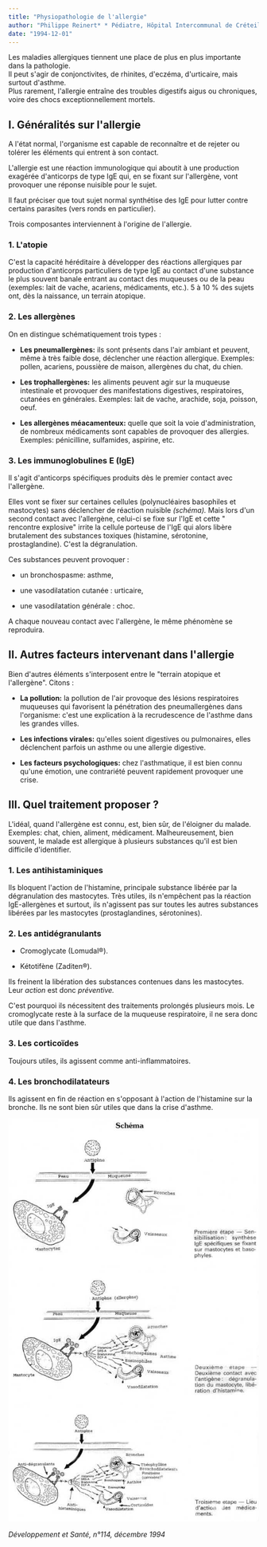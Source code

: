 ```yaml
---
title: "Physiopathologie de l'allergie"
author: "Philippe Reinert* * Pédiatre, Hôpital Intercommunal de Créteil."
date: "1994-12-01"
---
```


<div class="teaser"><p>Les maladies allergiques tiennent une place de plus en plus importante dans la pathologie.<br />
Il peut s'agir de conjonctivites, de rhinites, d'eczéma, d'urticaire, mais surtout d'asthme.<br />
Plus rarement, l'allergie entraîne des troubles digestifs aigus ou chroniques, voire des chocs exceptionnellement mortels.</p></div>

## **I. Généralités sur l'allergie**

A l'état normal, l'organisme est capable de reconnaître et de rejeter ou tolérer les éléments qui entrent à son contact.

L'allergie est une réaction immunologique qui aboutit à une production exagérée d'anticorps de type IgE qui, en se fixant sur l'allergène, vont provoquer une réponse nuisible pour le sujet.

Il faut préciser que tout sujet normal synthétise des IgE pour lutter contre certains parasites (vers ronds en particulier).

Trois composantes interviennent à l'origine de l'allergie.

### **1. L'atopie**

C'est la capacité héréditaire à développer des réactions allergiques par production d'anticorps particuliers de type IgE au contact d'une substance le plus souvent banale entrant au contact des muqueuses ou de la peau (exemples: lait de vache, acariens, médicaments, etc.). 5 à 10 % des sujets ont, dès la naissance, un terrain atopique.

### **2. Les allergènes**

On en distingue schématiquement trois types :

*   **Les pneumallergènes:** ils sont présents dans l'air ambiant et peuvent, même à très faible dose, déclencher une réaction allergique. Exemples: pollen, acariens, poussière de maison, allergènes du chat, du chien.

*   **Les trophallergènes:** les aliments peuvent agir sur la muqueuse intestinale et provoquer des manifestations digestives, respiratoires, cutanées en générales. Exemples: lait de vache, arachide, soja, poisson, oeuf.

*   **Les allergènes méacamenteux:** quelle que soit la voie d'administration, de nombreux médicaments sont capables de provoquer des allergies. Exemples: pénicilline, sulfamides, aspirine, etc.

### **3. Les immunoglobulines E (IgE)**

Il s'agit d'anticorps spécifiques produits dès le premier contact avec l'allergène.

Elles vont se fixer sur certaines cellules (polynucléaires basophiles et mastocytes) sans déclencher de réaction nuisible _(schéma)._ Mais lors d'un second contact avec l'allergène, celui-ci se fixe sur l'IgE et cette " rencontre explosive" irrite la cellule porteuse de l'IgE qui alors libère brutalement des substances toxiques (histamine, sérotonine, prostaglandine). C'est la dégranulation.

Ces substances peuvent provoquer :

- un bronchospasme: asthme,

- une vasodilatation cutanée : urticaire,

- une vasodilatation générale : choc.

A chaque nouveau contact avec l'allergène, le même phénomène se reproduira.

## **II.** **Autres facteurs intervenant dans** **l'allergie**

Bien d'autres éléments s'interposent entre le "terrain atopique et l'allergène". Citons :

*   **La pollution:** la pollution de l'air provoque des lésions respiratoires muqueuses qui favorisent la pénétration des pneumallergènes dans l'organisme: c'est une explication à la recrudescence de l'asthme dans les grandes villes.

*   **Les infections virales:** qu'elles soient digestives ou pulmonaires, elles déclenchent parfois un asthme ou une allergie digestive.

*   **Les facteurs psychologiques:** chez l'asthmatique, il est bien connu qu'une émotion, une contrariété peuvent rapidement provoquer une crise.

## **III. Quel traitement proposer ?**

L'idéal, quand l'allergène est connu, est, bien sûr, de l'éloigner du malade. Exemples: chat, chien, aliment, médicament. Malheureusement, bien souvent, le malade est allergique à plusieurs substances qu'il est bien difficile d'identifier.

### **1. Les antihistaminiques**

Ils bloquent l'action de l'histamine, principale substance libérée par la dégranulation des mastocytes. Très utiles, ils n'empêchent pas la réaction IgE-allergènes et surtout, ils n'agissent pas sur toutes les autres substances libérées par les mastocytes (prostaglandines, sérotonines).

### **2. Les antidégranulants**

- Cromoglycate (Lomudal®).

- Kétotifène (Zaditen®).

Ils freinent la libération des substances contenues dans les mastocytes. Leur _action_ est donc _préventive._

C'est pourquoi ils nécessitent des traitements prolongés plusieurs mois. Le cromoglycate reste à la surface de la muqueuse respiratoire, il ne sera donc utile que dans l'asthme.

### **3. Les corticoïdes**

Toujours utiles, ils agissent comme anti-inflammatoires.

### **4. Les bronchodilatateurs**

Ils agissent en fin de réaction en s'opposant à l'action de l'histamine sur la bronche. Ils ne sont bien sûr utiles que dans la crise d'asthme.


![](i614-1.jpg)


_Développement et Santé, n°114, décembre 1994_